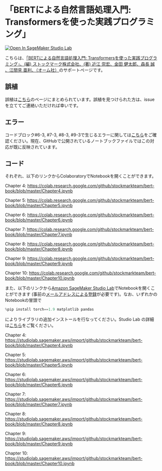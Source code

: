 # 「BERTによる自然言語処理入門: Transformersを使った実践プログラミング」

[![Open In SageMaker Studio Lab](https://studiolab.sagemaker.aws/studiolab.svg)](https://studiolab.sagemaker.aws/import/github/stockmarkteam/bert-book/blob/master/Chapter4.ipynb)

こちらは、[「BERTによる自然言語処理入門: Transformersを使った実践プログラミング」、(編) ストックマーク株式会社、(著) 近江 崇宏、金田 健太郎、森長 誠 、江間見 亜利、（オーム社）](https://www.amazon.co.jp/dp/427422726X)のサポートページです。


## 誤植

誤植は[こちら](https://github.com/stockmarkteam/bert-book/blob/master/CORRECTION.md)のページにまとめられています。誤植を見つけられた方は、issueを立ててご連絡いただければ幸いです。

## エラー

コードブロック#6-3, #7-3, #8-3, #9-3で生じるエラーに関しては[こちら](https://github.com/stockmarkteam/bert-book/wiki/pytorch_lightning%E3%81%AEimport%E6%99%82%E3%81%AE%E3%82%A8%E3%83%A9%E3%83%BC%E3%81%AB%E3%81%A4%E3%81%84%E3%81%A6)をご確認ください。現在、GitHubで公開されているノートブックファイルではこの対応が既に反映されています。

## コード

それぞれ、以下のリンクからColaboratoryでNotebookを開くことができます。

Chapter 4: 
https://colab.research.google.com/github/stockmarkteam/bert-book/blob/master/Chapter4.ipynb

Chapter 5: 
https://colab.research.google.com/github/stockmarkteam/bert-book/blob/master/Chapter5.ipynb

Chapter 6: 
https://colab.research.google.com/github/stockmarkteam/bert-book/blob/master/Chapter6.ipynb

Chapter 7: 
https://colab.research.google.com/github/stockmarkteam/bert-book/blob/master/Chapter7.ipynb

Chapter 8: 
https://colab.research.google.com/github/stockmarkteam/bert-book/blob/master/Chapter8.ipynb

Chapter 9: 
https://colab.research.google.com/github/stockmarkteam/bert-book/blob/master/Chapter9.ipynb

Chapter 10: 
https://colab.research.google.com/github/stockmarkteam/bert-book/blob/master/Chapter10.ipynb


また、以下のリンクから[Amazon SageMaker Studio Lab](https://studiolab.sagemaker.aws/)でNotebookを開くことができます (事前の[メールアドレスによる登録](https://studiolab.sagemaker.aws/requestAccount)が必要です)。なお、いずれかのNotebookの冒頭で 
```Python
%pip install torch==1.9 matplotlib pandas 
``` 
によりライブラリの追加インストールを行なってください。Studio Lab の詳細は[こちら](./README_studio-lab.md)をご覧ください。

Chapter 4: 
https://studiolab.sagemaker.aws/import/github/stockmarkteam/bert-book/blob/master/Chapter4.ipynb

Chapter 5: 
https://studiolab.sagemaker.aws/import/github/stockmarkteam/bert-book/blob/master/Chapter5.ipynb

Chapter 6: 
https://studiolab.sagemaker.aws/import/github/stockmarkteam/bert-book/blob/master/Chapter6.ipynb

Chapter 7: 
https://studiolab.sagemaker.aws/import/github/stockmarkteam/bert-book/blob/master/Chapter7.ipynb

Chapter 8: 
https://studiolab.sagemaker.aws/import/github/stockmarkteam/bert-book/blob/master/Chapter8.ipynb

Chapter 9: 
https://studiolab.sagemaker.aws/import/github/stockmarkteam/bert-book/blob/master/Chapter9.ipynb

Chapter 10: 
https://studiolab.sagemaker.aws/import/github/stockmarkteam/bert-book/blob/master/Chapter10.ipynb